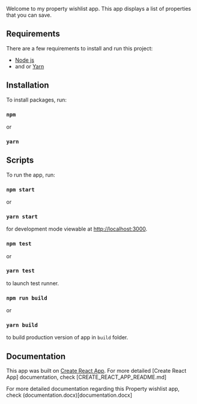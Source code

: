 Welcome to my property wishlist app. This app displays a list of properties that you can save.

## Requirements
There are a few requirements to install and run this project:

- [Node js](https://nodejs.org/en/)
- and or [Yarn](https://yarnpkg.com/lang/en/)

## Installation
To install packages, run:

### `npm`
or
### `yarn`

## Scripts
To run the app, run:

### `npm start`
or
### `yarn start`
for development mode viewable at [http://localhost:3000](http://localhost:3000).

### `npm test`
or
### `yarn test`
to launch test runner.

### `npm run build`
or
### `yarn build`
to build production version of app in `build` folder.

## Documentation
This app was built on [Create React App](https://github.com/facebookincubator/create-react-app). For more detailed [Create React App] documentation, check [CREATE_REACT_APP_README.md]

For more detailed documentation regarding this Property wishlist app, check (documentation.docx)[documentation.docx]
